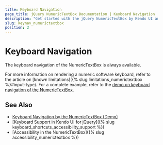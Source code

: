 ```yaml
---
title: Keyboard Navigation
page_title: jQuery NumericTextBox Documentation | Keyboard Navigation | Kendo UI
description: "Get started with the jQuery NumericTextBox by Kendo UI and learn about the accessibility support it provides through its keyboard navigation functionality."
slug: keynav_numerictextbox
position: 2
---
```


# Keyboard Navigation

The keyboard navigation of the NumericTextBox is always available.

For more information on rendering a numeric software keyboard, refer to the article on [known limitations]({% slug limitations_numerictextbox %}#input-type). For a complete example, refer to the [demo on keyboard navigation of the NumericTextBox](https://demos.telerik.com/kendo-ui/NumericTextBox/keyboard-navigation).

## See Also

* [Keyboard Navigation by the NumericTextBox (Demo)](https://demos.telerik.com/kendo-ui/numerictextbox/keyboard-navigation)
* [Keyboard Support in Kendo UI for jQuery]({% slug keyboard_shortcuts_accessibility_support %})
* [Accessibility in the NumericTextBox]({% slug accessibility_numerictextbox %})
